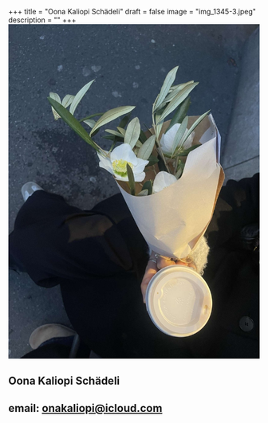 +++
title = "Oona Kaliopi Schädeli"
draft = false
image = "img_1345-3.jpeg"
description = ""
+++
![](img_1345-3.jpeg)

## Oona Kaliopi Schädeli

## email: onakaliopi@icloud.com